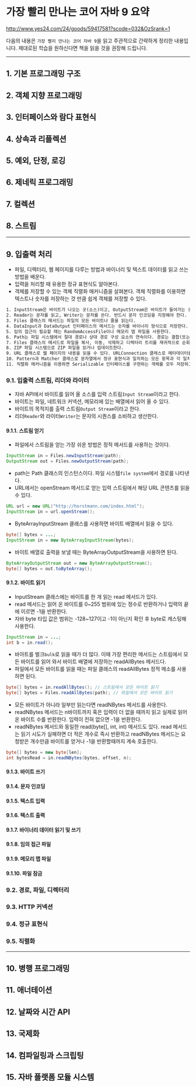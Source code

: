 
# 가장 빨리 만나는 코어 자바 9 요약

http://www.yes24.com/24/goods/59417581?scode=032&OzSrank=1

다음의 내용은 `가장 빨리 만나는 코어 자바 9`을 읽고 주관적으로 간략하게 정리한 내용입니다. 제대로된 학습을 원하신다면 책을 읽을 것을 권장해 드립니다.

---

## 1. 기본 프로그래밍 구조

## 2. 객체 지향 프로그래밍

## 3. 인터페이스와 람다 표현식

## 4. 상속과 리플렉션

## 5. 예외, 단정, 로깅

## 6. 제네릭 프로그래밍

## 7. 컬렉션

## 8. 스트림

---

## 9. 입출력 처리

* 파일, 디렉터리, 웹 페이지를 다루는 방법과 바이너리 및 텍스트 데이터를 읽고 쓰는 방법을 배운다.
* 입력을 처리할 때 유용한 정규 표현식도 알아본다.
* 객체를 저장할 수 있는 객체 직렬화 매커니즘을 살펴본다. 객체 직렬화를 이용하면 텍스트나 숫자를 저장하는 것 만큼 쉽게 객체를 저장할 수 있다.

```txt
1. InputStream은 바이트가 나오는 곳(소스)이고, OutputStream은 바이트가 들어가는 곳(목적지)이다.
2. Reader는 문자를 읽고, Writer는 문자를 쓴다. 반드시 문자 인코딩을 지정해야 한다.
3. Files 클래스의 메서드는 파일의 모든 바이트나 줄을 읽는다.
4. DataInput과 DataOutput 인터페이스의 메서드는 숫자를 바이너리 형식으로 저장한다.
5. 임의 접근이 필요할 때는 RandomAccessFile이나 메모리 맵 파일을 사용한다.
6. Path는 파일 시스템에서 절대 경로나 상대 경로 구성 요소의 연속이다. 경로는 결합(또는 '해석')할 수 있다.
7. Files 클래스의 메서드로 파일을 복사, 이동, 삭제하고 디렉터리 트리를 재귀적으로 순회한다.
8. ZIP 파일 시스템으로 ZIP 파일을 읽거나 업데이트한다.
9. URL 클래스로 웹 페이지의 내용을 읽을 수 있다. URLConnection 클래스로 메타데이터를 읽거나 데이터를 쓸 수 있다.
10. Pattern과 Matcher 클래스로 문자열에서 정규 표현식과 일치하는 모든 항목과 각 일치 항목에 해당하는 캡처 그룹을 찾을 수 있다.
11. 직렬화 메커니즘을 이용하면 Serializable 인터페이스를 구현하는 객체를 모두 저장하고 복원할 수 있다(단 해당 객체의 인스턴스 변수도 직렬화 가능해야 한다).
```

### 9.1. 입출력 스트림, 리더와 라이터

* 자바 API에서 바이트를 읽어 올 소스를 입력 스트림`Input Stream`이라고 한다.
* 바이트는 파일, 네트워크 커넥션, 메모리에 있는 배열에서 읽어 올 수 있다.
* 바이트의 목적지를 출력 스트림`Output Stream`이라고 한다.
* 리더`Reader`와 라이터`Writer`는 문자의 시퀀스를 소비하고 생산한다.

#### 9.1.1. 스트림 얻기

* 파일에서 스트림을 얻는 가장 쉬운 방법은 정적 메서드를 사용하는 것이다.

```java
InputStream in = Files.newInputStream(path);
OutputStream out = Files.newOutputStream(path);
```

* path는 Path 클래스의 인스턴스이다. 파일 시스템`file system`에서 경로를 나타낸다.
* URL에서는 openStream 메서드로 얻는 입력 스트림에서 해당 URL 콘텐츠를 읽을 수 있다.

```java
URL url = new URL("http://horstmann.com/index.html");
InputStream in = url.openStream();
```

* ByteArrayInputStream 클래스를 사용하면 바이트 배열에서 읽을 수 있다.

```java
byte[] bytes = ...;
InputStream in = new ByteArrayInputStream(bytes);
```

* 바이트 배열로 출력을 보낼 때는 ByteArrayOutputStream을 사용하면 된다.

```java
ByteArrayOutputStream out = new ByteArrayOutputStream();
byte[] bytes = out.toByteArray();
```

#### 9.1.2. 바이트 읽기

* InputStream 클래스에는 바이트를 한 개 읽는 read 메서드가 있다.
* read 메서드는 읽어 온 바이트를 0~255 범위에 있는 정수로 반환하거나 입력의 끝에 이르면 -1을 반환한다.
* 자바 byte 타입 값은 범위는 -128~127이고 -1이 아닌지 확인 후 byte로 캐스팅해 사용한다.

```java
InputStream in = ...;
int b = in.read();
```

* 바아트를 벌크`bulk`로 읽을 때가 더 많다. 이때 가장 편리한 메서드는 스트림에서 모든 바이트를 읽어 와서 바이트 배열에 저장하는 readAllBytes 메서드다.
* 파일에서 모든 바이트를 읽을 때는 파일 클래스의 readAllBytes 정적 메소를 사용하면 된다.

```java
byte[] bytes = in.readAllBytes(); // 스트림에서 모든 바이트 읽기
byte[] bytes = Files.readAllBytes(path); // 파일에서 모든 바이트 읽기
```

* 모든 바이트가 아니라 일부만 읽는다면 readNBytes 메서드를 사용한다.
* readNBytes 메서드는 n바이트까지 혹은 입력이 더 없을 때까지 읽고 실제로 읽어온 바이트 수를 반환한다. 입력이 전혀 없으면 -1을 반환한다.
* readNBytes 메서드와 동일한 read(byte[], int, int) 메서드도 있다. read 메서드는 읽기 시도가 실패하면 더 적은 개수로 즉시 반환하고 readNBytes 메서드는 요청받은 개수만큼 바이트를 얻거나 -1을 반환할때까지 계속 호출한다.

```java
byte[] bytes = new byte[len];
int bytesRead = in.readNBytes(bytes, offset, n);
```

#### 9.1.3. 바이트 쓰기

#### 9.1.4. 문자 인코딩

#### 9.1.5. 텍스트 입력

#### 9.1.6. 텍스트 출력

#### 9.1.7. 바이너리 데이터 읽기 및 쓰기

#### 9.1.8. 임의 접근 파일

#### 9.1.9. 메모리 맵 파일

#### 9.1.10. 파일 잠금

### 9.2. 경로, 파일, 디렉터리

### 9.3. HTTP 커넥션

### 9.4. 정규 표현식

### 9.5. 직렬화

---

## 10. 병행 프로그래밍

## 11. 애너테이션

## 12. 날짜와 시간 API

## 13. 국제화

## 14. 컴파일링과 스크립팅

## 15. 자바 플랫폼 모듈 시스템
